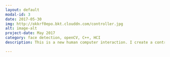 ```yaml
---
layout: default
modal-id: 3
date: 2017-05-30
img: http://okkrf0epo.bkt.clouddn.com/controller.jpg
alt: image-alt
project-date: May 2017
category: face detection, openCV, C++, HCI
description: This is a new human computer interaction. I create a controller that uses facial tracking in use for different video games. The controller will be made to interact with DosBox in order to play retro games such as pacman, mortal kombat etc. <a href="http://v.youku.com/v_show/id_XMjk0OTc4OTUyNA==.html?spm=a2hzp.8244740.0.0#paction">Demo Video</a>|<a href="http://okkrf0epo.bkt.clouddn.com/Group-27-Group-Report.pdf">Report</a>|<a href="https://github.com/yehan-xiao/UNNC-EVENT">Code</a>.

---
```





